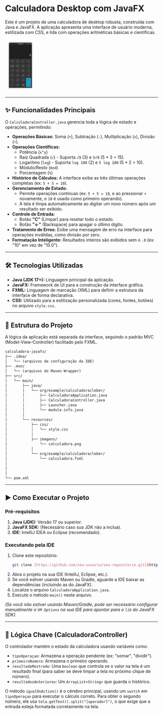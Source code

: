 #  Calculadora Desktop com JavaFX

Este é um projeto de uma calculadora de desktop robusta, construída com Java e JavaFX. A aplicação apresenta uma interface de usuário moderna, estilizada com CSS, e lida com operações aritméticas básicas e científicas.

<img src="src/main/resources/imagens/calculadora.png" alt="Calculadora" style="max-width:20%; height:auto;" />

---

## ✨ Funcionalidades Principais

O `CalculadoraController.java` gerencia toda a lógica de estado e operações, permitindo:

* **Operações Básicas:** Soma (`+`), Subtração (`-`), Multiplicação (`x`), Divisão (`÷`).
* **Operações Científicas:**
    * Potência (`x^y`)
    * Raiz Quadrada (`√`) - Suporta `√9` (3) e `5√9` (5 * 3 = 15).
    * Logaritmo (`log`) - Suporta `log 100` (2) e `5 log 100` (5 * 2 = 10).
    * Módulo/Resto (`mod`)
    * Porcentagem (`%`)
* **Histórico de Cálculos:** A interface exibe as três últimas operações completas (ex: `5 + 5 = 10`).
* **Gerenciamento de Estado:**
    * Permite operações contínuas (ex: `5 + 5 = 10`, e ao pressionar `+` novamente, o `10` é usado como primeiro operando).
    * A tela é limpa automaticamente ao digitar um novo número após um resultado ser exibido.
* **Controle de Entrada:**
    * Botão **"C"** (Limpar) para resetar todo o estado.
    * Botão **"←"** (Backspace) para apagar o último dígito.
* **Tratamento de Erros:** Exibe uma mensagem de erro na interface para operações inválidas, como divisão por zero.
* **Formatação Inteligente:** Resultados inteiros são exibidos sem o `.0` (ex: "10" em vez de "10.0").

---

## 🛠️ Tecnologias Utilizadas

* **Java (JDK 17+):** Linguagem principal da aplicação.
* **JavaFX:** Framework de UI para a construção da interface gráfica.
* **FXML:** Linguagem de marcação (XML) para definir a estrutura da interface de forma declarativa.
* **CSS:** Utilizado para a estilização personalizada (cores, fontes, botões) no arquivo `style.css`.

---

## 📂 Estrutura do Projeto

A lógica da aplicação está separada da interface, seguindo o padrão MVC (Model-View-Controller) facilitado pelo FXML.
```
calculadora-javafx/
├── .idea/
│   └── (arquivos de configuração da IDE)
├── .mvn/
│   └── (arquivos do Maven Wrapper)
├── src/
│   └── main/
│       ├── java/
│       │   └── org/example/calculadoracleber/
│       │       ├── CalculadoraApplication.java
│       │       ├── CalculadoraController.java
│       │       ├── Launcher.java
│       │       └── module-info.java
│       │
│       └── resources/
│           ├── css/
│           │   └── style.css
│           │
│           ├── imagens/
│               └── calculadora.png
│           │
│           └── org/example/calculadoracleber/
│               └── calculadora.fxml 
│  
│   
│
└── pom.xml        
```
---

## ▶️ Como Executar o Projeto

### Pré-requisitos

1.  **Java (JDK):** Versão 17 ou superior.
2.  **JavaFX SDK:** (Necessário caso sua JDK não a inclua).
3.  **IDE:** IntelliJ IDEA ou Eclipse (recomendado).

### Executando pela IDE

1.  Clone este repositório:
    ```sh
    git clone [https://github.com/seu-usuario/seu-repositorio.git](https://github.com/seu-usuario/seu-repositorio.git)
    ```
2.  Abra o projeto na sua IDE (IntelliJ, Eclipse, etc.).
3.  Se você estiver usando Maven ou Gradle, aguarde a IDE baixar as dependências (incluindo as do JavaFX).
4.  Localize o arquivo `CalculadoraApplication.java`.
5.  Execute o método `main()` neste arquivo.

*(Se você não estiver usando Maven/Gradle, pode ser necessário configurar manualmente o `VM Options` na sua IDE para apontar para o `lib` do JavaFX SDK).*

---

## 🧠 Lógica Chave (CalculadoraController)

O controlador mantém o estado da calculadora usando variáveis como:

* `tipoOperaçao`: Armazena a operação pendente (ex: "somar", "dividir").
* `primeiroNumero`: Armazena o primeiro operando.
* `resultadoMostrado`: Uma `boolean` que controla se o valor na tela é um resultado final (para saber se deve limpar a tela no próximo clique de número).
* `resultadosAnteriores`: Um `ArrayList<String>` que guarda o histórico.

O método `igualOnAction()` é o cérebro principal, usando um `switch` em `tipoOperaçao` para executar o cálculo correto. Para obter o segundo número, ele usa `tela.getText().split("[operador]")`, o que exige que a entrada esteja formatada corretamente na tela.